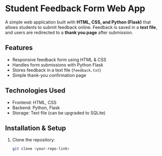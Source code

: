 # Student Feedback Form Web App

A simple web application built with **HTML, CSS, and Python (Flask)** that allows students to submit feedback online. Feedback is saved in a **text file**, and users are redirected to a **thank you page** after submission.

## Features
- Responsive feedback form using HTML & CSS
- Handles form submissions with Python Flask
- Stores feedback in a text file (`feedback.txt`)
- Simple thank-you confirmation page

## Technologies Used
- Frontend: HTML, CSS
- Backend: Python, Flask
- Storage: Text file (can be upgraded to SQLite)

## Installation & Setup
1. Clone the repository:
   ```bash
   git clone <your-repo-link>
